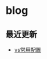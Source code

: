 # blog

## 最近更新
- [vs常用配置](https://github.com/wyown/blog/blob/master/posts/vscode%E5%B8%B8%E7%94%A8%E9%85%8D%E7%BD%AE.md)
